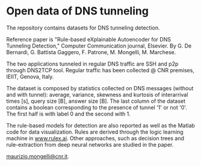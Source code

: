 # Open data of DNS tunneling

The repository contains datasets for DNS tunneling detection. 

Reference paper is "Rule-based eXplainable Autoencoder for DNS Tunneling Detection," Computer Communication journal, Elsevier. By G. De Bernardi, G. Battista Gaggero, F. Patrone, M. Mongelli, M. Marchese.

The two applications tunneled in regular DNS traffic are SSH and p2p through DNS2TCP tool. Regular traffic has been collected @ CNR premises, IEIIT, Genova, Italy. 

The dataset is composed by statistics collected on DNS messages (without and with tunnel): average, variance, skewness and kurtosis of interarrival times [s], query size [B], answer size [B]. The last column of the dataset contains a boolean corresponding to the presence of tunnel '1' or not '0'. The first half is with label 0 and the second with 1.

The rule-based models for detection are also reported as well as the Matlab code for data visualization. Rules are derived through the logic learning machine in www.rulex.ai. Other approaches, such as decision trees and rule-extraction from deep neural networks are studied in the paper.

maurizio.mongelli@cnr.it.
